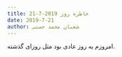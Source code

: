 ```yaml
---
title: خاطره روز 2019-7-21
date: 2019-7-21
author: شعبان محمد حسنی
---
```


امروزم یه روز عادی بود مثل روزای گذشته.